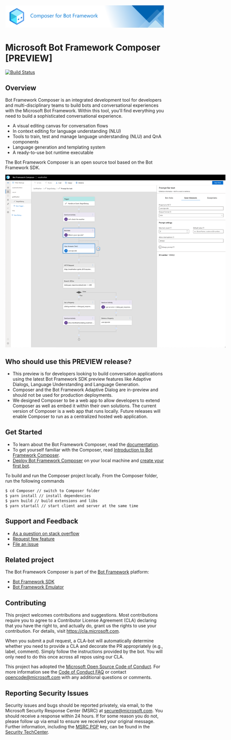 # ![Microsoft Bot Framework Composer](./docs/media/gh-banner.png)

# Microsoft Bot Framework Composer [PREVIEW]

[![Build Status](https://fuselabs.visualstudio.com/Composer/_apis/build/status/ComposerCI/Composer-CI?branchName=master)](https://fuselabs.visualstudio.com/Composer/_build/latest?definitionId=516&branchName=master)

## Overview 
 
Bot Framework Composer is an integrated development tool for developers and multi-disciplinary teams to build bots and conversational experiences with the Microsoft Bot Framework. Within this tool, you'll find everything you need to build a sophisticated conversational experience. 
- A visual editing canvas for conversation flows
- In context editing for language understanding (NLU) 
- Tools to train, test and manage language understanding (NLU) and QnA components
- Language generation and templating system
- A ready-to-use bot runtime executable

The Bot Framework Composer is an open source tool based on the Bot Framework SDK.  

<p align="center">
    <img alt="Bot Framework Composer Home Page" src="./docs/Assets/Screenshot-Composer-overview.png" style="max-width:700px;" />
</p>

## Who should use this PREVIEW release?
-	This preview is for developers looking to build conversation applications using the latest Bot Framework SDK preview features like Adaptive Dialogs, Language Understanding and Language Generation. 
-	Composer and the Bot Framework Adaptive Dialog are in-preview and should not be used for production deployments. 
-	We designed Composer to be a web app to allow developers to extend Composer as well as embed it within their own solutions. The
 current version of Composer is a web app that runs locally. Future releases will enable Composer to run as a centralized hosted web application. 

## Get Started

- To learn about the Bot Framework Composer, read the [documentation][5].
- To get yourself familiar with the Composer, read [Introduction to Bot Framework Composer][1].
- [Deploy Bot Framework Composer][2] on your local machine and [create your first bot][3].

To build and run the Composer project locally. From the Composer folder, run the following commands
```
$ cd Composer // switch to Composer folder
$ yarn install // install dependencies
$ yarn build // build extensions and libs
$ yarn startall // start client and server at the same time
```

## Support and Feedback
- [As a question on stack overflow][10]
- [Request few feature][11]
- [File an issue][12]

## Related project
The Bot Framework Composer is part of the [Bot Framework][20] platform:
-	[Bot Framework SDK][21]
-	[Bot Framework Emulator][22]

## Contributing

This project welcomes contributions and suggestions.  Most contributions require you to agree to a
Contributor License Agreement (CLA) declaring that you have the right to, and actually do, grant us
the rights to use your contribution. For details, visit https://cla.microsoft.com.

When you submit a pull request, a CLA-bot will automatically determine whether you need to provide
a CLA and decorate the PR appropriately (e.g., label, comment). Simply follow the instructions
provided by the bot. You will only need to do this once across all repos using our CLA.

This project has adopted the [Microsoft Open Source Code of Conduct][100].
For more information see the [Code of Conduct FAQ][101] or
contact [opencode@microsoft.com](mailto:opencode@microsoft.com) with any additional questions or comments.

## Reporting Security Issues

Security issues and bugs should be reported privately, via email, to the Microsoft Security
Response Center (MSRC) at [secure@microsoft.com](mailto:secure@microsoft.com). You should
receive a response within 24 hours. If for some reason you do not, please follow up via
email to ensure we received your original message. Further information, including the
[MSRC PGP][102] key, can be found in
the [Security TechCenter][103].


[1]:./docs/bfcomposer-intro.md
[2]:./docs/setup-yarn.md
[3]:./docs/tutorial-create-echobot.md
[4]:https://aka.ms/BF-Composer-Docs
[5]:./toc.md

[10]:https://stackoverflow.com/questions/tagged/botframework?tab=Newest
[11]:https://github.com/microsoft/BotFramework-Composer/issues/new?assignees=&labels=Type%3A+suggestion%2C+Needs-triage&template=bot-framework-composer-feature-request.md&title=
[12]:https://github.com/microsoft/BotFramework-Composer/issues/new?assignees=&labels=Needs-triage%2C+Type%3A+bug&template=bot-framework-composer-bug.md&title=

[20]:https://github.com/microsoft/botframework#microsoft-bot-framework
[21]:https://github.com/microsoft/botframework-sdk#bot-framework-sdk
[22]:https://github.com/Microsoft/BotFramework-Emulator#readme

[100]:https://opensource.microsoft.com/codeofconduct/
[101]:https://opensource.microsoft.com/codeofconduct/faq/

[102]:https://technet.microsoft.com/en-us/security/dn606155
[103]:(https://technet.microsoft.com/en-us/security/default)
